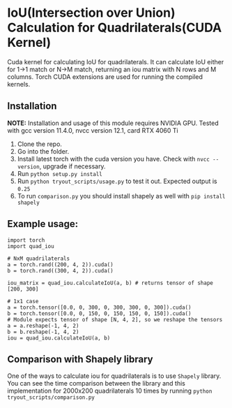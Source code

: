 # IoU(Intersection over Union) Calculation for Quadrilaterals(CUDA Kernel)

Cuda kernel for calculating IoU for quadrilaterals. It can calculate IoU either for 1->1 match or N->M match, returning an iou matrix with N rows and M columns. Torch CUDA extensions are used for running the compiled kernels. 


## Installation

**NOTE:** Installation and usage of this module requires NVIDIA GPU. Tested with gcc version 11.4.0, nvcc version 12.1, card RTX 4060 Ti

1. Clone the repo.
2. Go into the folder.
3. Install latest torch with the cuda version you have. Check with `nvcc --version`, upgrade if necessary.
4. Run `python setup.py install`
5. Run `python tryout_scripts/usage.py` to test it out. Expected output is `0.25`
6. To run `comparison.py` you should install shapely as well with `pip install shapely`

## Example usage:
```
import torch
import quad_iou

# NxM quadrilaterals
a = torch.rand((200, 4, 2)).cuda()
b = torch.rand((300, 4, 2)).cuda()

iou_matrix = quad_iou.calculateIoU(a, b) # returns tensor of shape [200, 300]

# 1x1 case
a = torch.tensor([0.0, 0, 300, 0, 300, 300, 0, 300]).cuda()
b = torch.tensor([0.0, 0, 150, 0, 150, 150, 0, 150]).cuda()
# Module expects tensor of shape [N, 4, 2], so we reshape the tensors
a = a.reshape(-1, 4, 2)
b = b.reshape(-1, 4, 2)
iou = quad_iou.calculateIoU(a, b)
```

## Comparison with Shapely library

One of the ways to calculate iou for quadrilaterals is to use `Shapely` library. You can see the time comparison between the library and this implementation for 2000x200 quadrilaterals 10 times by running `python tryout_scripts/comparison.py`